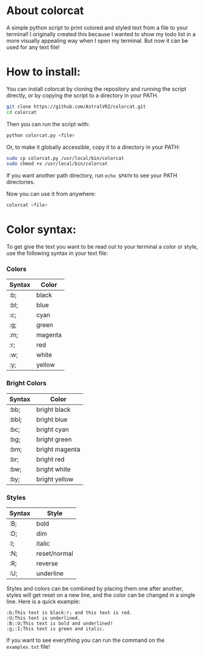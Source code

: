 # About colorcat

A simple python script to print colored and styled text from a file to your terminal!
I originally created this because I wanted to show my todo list in a more visually appealing way when I open my terminal. But now it can be used for any text file!

# How to install:
You can install colorcat by cloning the repository and running the script directly, or by copying the script to a directory in your PATH.

```bash
git clone https://github.com/AstralVRZ/colorcat.git
cd colorcat
```

Then you can run the script with:

```bash
python colorcat.py <file>
```

Or, to make it globally accessible, copy it to a directory in your PATH:

```bash
sudo cp colorcat.py /usr/local/bin/colorcat
sudo chmod +x /usr/local/bin/colorcat
```
If you want another path directory, run `echo $PATH` to see your PATH directories.

Now you can use it from anywhere:

```bash
colorcat <file>
```

# Color syntax:
To get give the text you want to be read out to your terminal a color or style, use the following syntax in your text file:

### Colors

 Syntax | Color |
| ----------- | ----------- |
| :b; | black |
| :bl; | blue |
| :c; | cyan |
| :g; | green |
| :m; | magenta |
| :r; | red |
| :w; | white |
| :y; | yellow |

### Bright Colors

 Syntax | Color |
| ----------- | ----------- |
| :bb; | bright black |
| :bbl; | bright blue |
| :bc; | bright cyan |
| :bg; | bright green |
| :bm; | bright magenta |
| :br; | bright red |
| :bw; | bright white |
| :by; | bright yellow |

### Styles

 Syntax | Style |
| ----------- | ----------- |
| :B; | bold |
| :D; | dim |
| :I; | italic |
| :N; | reset/normal |
| :R; | reverse |
| :U; | underline |

Styles and colors can be combined by placing them one after another, styles will get reset on a new line, and the color can be changed in a single line.
Here is a quick example:

```
:b;This text is black:r; and this text is red.
:U;This text is underlined.
:B;:U;This text is bold and underlined!
:g;:I;This text is green and italic.
```

If you want to see everything you can run the command on the `examples.txt` file!